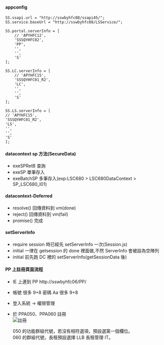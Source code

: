 #### appconfig

```
SS.ssapi.url = "http://sswbyhfc08/ssapi45/";
SS.service.baseUrl = "http://sswbyhfc08/LSService/";
```

```
SS.portal.serverInfo = [
    // 'APYHFC12',
    'SSSQYHFC02',
    'PP',
    '',
    '',
    'S'
];
```

```
SS.LC.serverInfo = [
    // 'APYHFC15',
    'SSSQYHFC01_R2',
    'LC',
    '',
    '',
    'S'
];
```

```
SS.LS.serverInfo = [
// 'APYHFC15',
'SSSQYHFC01_R2',
'LS',
'',
'',
'S'
];
```

#### datacontext sp 方法(SecureData)

-   exeSPRetB 查詢
-   exeSP 單筆存入
-   exeBatchSP 多筆存入(exp:LSC680 > LSC680DataContext > SP_LSC680_I01)

#### datacontext-Deferred

-   resolve() 回傳資料到 vm(done)
-   reject() 回傳資料到 vm(fail)
-   promise() 完成

#### setServerInfo

-   require session 時已經先 setServerInfo 一次(Session.js)
-   initial 一律在 getsession 的 done 裡面做,不然 ServerInfo 會被設為空陣列
-   initial 前先跑 DC 裡的 setServerInfo(getSessionData 後)

#### PP 上註冊頁面流程

-   IE 上連到 PP http://sswbyhfc06/PP/
-   帳號 很多 9+8 密碼 Aa 很多 9+8
-   登入系統 → 權限管理
-   於 PPA050、PPA060 註冊  
    ![註冊](https://scontent.ftpe7-3.fna.fbcdn.net/v/t1.0-9/90435436_3096217243735647_8716227735971692544_o.jpg?_nc_cat=108&_nc_sid=8024bb&_nc_ohc=ckvyiNYX3LwAX-RpMHY&_nc_ht=scontent.ftpe7-3.fna&oh=53245e095abde977328c152530f1514e&oe=5E995995)

    050 的功能群組代號，若沒有相符選項，預設選第一個欄位。<br/>
    060 的群組代號，長租預設選擇 LLB 長租管理 IT。
